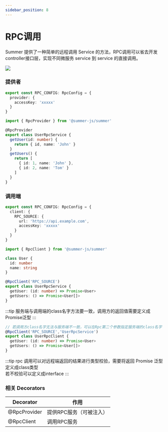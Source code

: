 ```yaml
---
sidebar_position: 8
---
```


# RPC调用

Summer 提供了一种简单的远程调用 Service 的方法，RPC调用可以省去开发controller接口层，实现不同微服务 service 到 service 的直接调用。

![](/img/rpc.svg)

### 提供者

```ts title="src/default.config.ts"
export const RPC_CONFIG: RpcConfig = {
  provider: {
    accessKey: 'xxxxx'
  }
}
```

```ts  
import { RpcProvider } from '@summer-js/summer'

@RpcProvider
export class UserRpcService {
  getUser(id: number) {
    return { id, name: 'John' }
  }
  getUsers() {
    return [
      { id: 1, name: 'John' },
      { id: 2, name: 'Tom' }
    ]
  }
}
```


### 调用端

```ts title="src/default.config.ts"
export const RPC_CONFIG: RpcConfig = {
  client: {
    RPC_SOURCE: {
      url: 'https://api.example.com',
      accessKey: 'xxxxx'
    }
  }
}
```

```ts
import { RpcClient } from '@summer-js/summer'

class User {
  id: number
  name: string
}

@RpcClient('RPC_SOURCE')
export class UserRpcService {
  getUser: (id: number) => Promise<User>
  getUsers: () => Promise<User[]>
}
```

:::tip
服务端与调用端的class名字方法要一致，调用方的返回值需要定义成Promise泛型
:::

```ts
// 若调用方class名字无法与服务端不一致，可以在Rpc第二个参数指定服务端的class名字
@RpcClient('RPC_SOURCE','UserRpcService')
export class UserRpcClient {
  getUser: (id: number) => Promise<User>
  getUsers: () => Promise<User[]>
}

```

:::tip
rpc 调用可以对远程端返回的结果进行类型校验，需要将返回 Promise 泛型定义成class类型<br/>
若不校验可以定义成interface
:::


### 相关 Decorators

|  Decorator   | 作用  |
|  ----  | ----  |
| @RpcProvider | 提供RPC服务（可被注入） |
| @RpcClient | 调用RPC服务 | 
